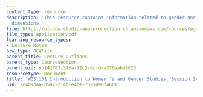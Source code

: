 ```yaml
---
content_type: resource
description: 'This resource contains information related to gender and work: global
  dimensions.'
file: https://ol-ocw-studio-app-production.s3.amazonaws.com/courses/wgs-101-introduction-to-womens-and-gender-studies-fall-2014/3c4b9daad507214be4b17593490f46b1_MITWGS_101F14_Sess24.pdf
file_type: application/pdf
learning_resource_types:
- Lecture Notes
ocw_type: OCWFile
parent_title: Lecture Outlines
parent_type: CourseSection
parent_uid: eb142767-373a-72c3-6cfd-a370aabd9623
resourcetype: Document
title: 'WGS.101 Introduction to Women''s and Gender Studies: Session 24 Lecture Outline'
uid: 3c4b9daa-d507-214b-e4b1-7593490f46b1
---
```

